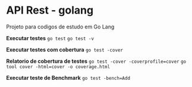 # API Rest - golang
Projeto para codigos de estudo em Go Lang 

**Executar testes**
`go test`
`go test -v`

**Executar testes com cobertura**
`go test -cover`

**Relatorio de cobertura de testes**
`go test -cover -coverprofile=cover`
`go tool cover -html=cover -o coverage.html`

**Executar teste de Benchmark**
`go test -bench=Add`

